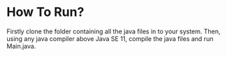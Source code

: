 # How To Run?

Firstly clone the folder containing all the java files in to your system. Then, using any java compiler above Java SE 11, compile the java files and run Main.java. 
